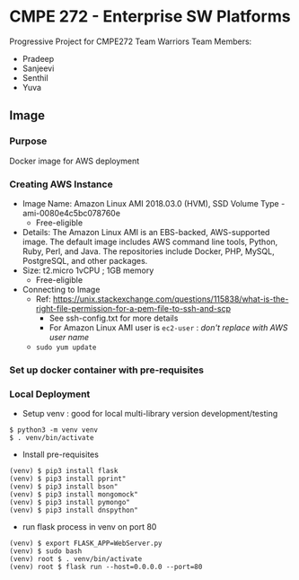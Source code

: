 # CMPE 272 - Enterprise SW Platforms
Progressive Project for CMPE272 
Team Warriors 
Team Members:
* Pradeep 
* Sanjeevi
* Senthil
* Yuva

## Image
### Purpose
Docker image for AWS deployment

### Creating AWS Instance
* Image Name: Amazon Linux AMI 2018.03.0 (HVM), SSD Volume Type - ami-0080e4c5bc078760e
    * Free-eligible
* Details: The Amazon Linux AMI is an EBS-backed, AWS-supported image. The default image includes AWS command line tools, Python, Ruby, Perl, and Java. The repositories include Docker, PHP, MySQL, PostgreSQL, and other packages.
* Size: t2.micro 1vCPU ; 1GB memory
    * Free-eligible
* Connecting to Image
    * Ref: https://unix.stackexchange.com/questions/115838/what-is-the-right-file-permission-for-a-pem-file-to-ssh-and-scp 
        * See ssh-config.txt for more details
        * For Amazon Linux AMI user is `ec2-user` : _don't replace with AWS user name_
    * `sudo yum update` 

### Set up docker container with pre-requisites




### Local Deployment

* Setup venv : good for local multi-library version development/testing 
```
$ python3 -m venv venv
$ . venv/bin/activate
```

* Install pre-requisites
```
(venv) $ pip3 install flask
(venv) $ pip3 install pprint"
(venv) $ pip3 install bson"    
(venv) $ pip3 install mongomock"
(venv) $ pip3 install pymongo"  
(venv) $ pip3 install dnspython"
```

* run flask process in venv on port 80
```
(venv) $ export FLASK_APP=WebServer.py
(venv) $ sudo bash
(venv) root $ . venv/bin/activate
(venv) root $ flask run --host=0.0.0.0 --port=80
```
